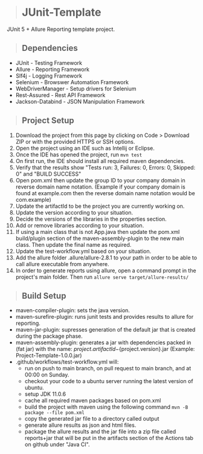 > # JUnit-Template
JUnit 5 + Allure Reporting template project.

> ## Dependencies

- JUnit - Testing Framework
- Allure - Reporting Framework
- Slf4j - Logging Framework
- Selenium - Browswer Automation Framework
- WebDriverManager - Setup drivers for Selenium
- Rest-Assured - Rest API Framework
- Jackson-Databind - JSON Manipulation Framework

> ## Project Setup

1. Download the project from this page by clicking on Code > Download ZIP or with the provided HTTPS or SSH options.
2. Open the project using an IDE such as Intellij or Eclipse.
3. Once the IDE has opened the project, run ```mvn test```
4. On first run, the IDE should install all required maven dependencies.
5. Verify that the results show "Tests run: 3, Failures: 0, Errors: 0, Skipped: 0" and "BUILD SUCCESS"
6. Open pom.xml then update the group ID to your company domain in reverse domain name notation. (Example if your company domain is found at example.com then the reverse domain name notation would be com.example)
7. Update the artifactId to be the project you are currently working on.
8. Update the version according to your situation.
9. Decide the versions of the libraries in the properties section.
10. Add or remove libraries according to your situation.
11. If using a main class that is not App.java then update the pom.xml build/plugin section of the maven-assembly-plugin to the new main class. Then update the final name as required.
12. Update the test-workflow.yml based on your situation.
13. Add the allure folder .allure/allure-2.8.1 to your path in order to be able to call allure executable from anywhere.
14. In order to generate reports using allure, open a command prompt in the project's main folder. Then run ```allure serve target/allure-results/```

> ## Build Setup

- maven-compiler-plugin: sets the java version.
- maven-surefire-plugin: runs junit tests and provides results to allure for reporting.
- maven-jar-plugin: supresses generation of the default jar that is created during the package phase.
- maven-assembly-plugin: generates a jar with dependencies packed in (fat jar) with the name: ${project.artifactId}-${project.version}.jar (Example: Project-Template-1.0.0.jar)
- .github/workflows/test-workflow.yml will: 
    - run on push to main branch, on pull request to main branch, and at 00:00 on Sunday.
    - checkout your code to a ubuntu server running the latest version of ubuntu.
    - setup JDK 11.0.6
    - cache all required maven packages based on pom.xml
    - build the project with maven using the following command ```mvn -B package --file pom.xml```
    - copy the generated jar file to a directory called output
    - generate allure results as json and html files.
    - package the allure results and the jar file into a zip file called reports+jar that will be put in the artifacts section of the Actions tab on github under "Java CI".
